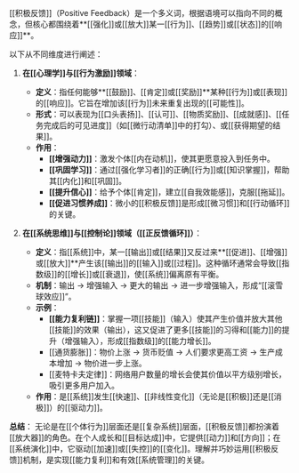 [[积极反馈]]（Positive Feedback）是一个多义词，根据语境可以指向不同的概念，但核心都围绕着**[[强化]]或[[放大]]某一[[行为]]、[[趋势]]或[[状态]]的[[响应]]**。

以下从不同维度进行阐述：

1.  **在[[心理学]]与[[行为激励]]领域**：
    *   **定义**：指任何能够**[[鼓励]]、[[肯定]]或[[奖励]]**某种[[行为]]或[[表现]]的[[响应]]。它旨在增加该[[行为]]未来重复出现的[[可能性]]。
    *   **形式**：可以表现为[[口头表扬]]、[[认可]]、[[物质奖励]]、[[成就感]]、[[任务完成后的可见进度]]（如[[微行动清单]]中的打勾）、或[[获得期望的结果]]。
    *   **作用**：
        *   **[[增强动力]]**：激发个体[[内在动机]]，使其更愿意投入到任务中。
        *   **[[巩固学习]]**：通过[[强化学习者]]的正确[[行为]]或[[知识掌握]]，帮助其[[内化]]和[[巩固]]。
        *   **[[提升信心]]**：给予个体[[肯定]]，建立[[自我效能感]]，克服[[拖延]]。
        *   **[[促进习惯养成]]**：微小的[[积极反馈]]是形成[[微习惯]]和[[行动循环]]的关键。

2.  **在[[系统思维]]与[[控制论]]领域（[[正反馈循环]]）**：
    *   **定义**：指[[系统]]中，某一[[输出]]或[[结果]]又反过来**[[促进]]、[[增强]]或[[放大]]**产生该[[输出]]的[[输入]]或[[过程]]。这种循环通常会导致[[指数级]]的[[增长]]或[[衰退]]，使[[系统]]偏离原有平衡。
    *   **机制**：输出 -> 增强输入 -> 更大的输出 -> 进一步增强输入，形成“[[滚雪球效应]]”。
    *   **示例**：
        *   **[[能力复利链]]**：掌握一项[[技能]]（输入）使其产生价值并放大其他[[技能]]的效果（输出），这又促进了更多[[技能]]的习得和[[能力]]的提升（增强输入），形成[[指数级]]的[[能力增长]]。
        *   [[通货膨胀]]：物价上涨 -> 货币贬值 -> 人们要求更高工资 -> 生产成本增加 -> 物价进一步上涨。
        *   [[麦特卡夫定律]]：网络用户数量的增长会使其价值以平方级别增长，吸引更多用户加入。
    *   **作用**：是[[系统]]发生[[快速]]、[[非线性变化]]（无论是[[积极]]还是[[消极]]）的[[驱动力]]。

**总结**：
无论是在[[个体行为]]层面还是[[复杂系统]]层面，[[积极反馈]]都扮演着[[放大器]]的角色。在个人成长和[[目标达成]]中，它提供[[动力]]和[[方向]]；在[[系统演化]]中，它驱动[[加速]]或[[失控]]的[[变化]]。理解并巧妙运用[[积极反馈]]机制，是实现[[能力复利]]和有效[[系统管理]]的关键。